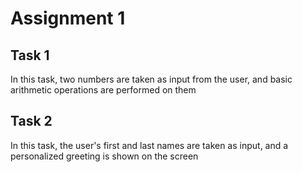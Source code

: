 # Assignment 1
## Task 1
In this task, two numbers are taken as input from the user, and basic arithmetic operations are performed on them
## Task 2
In this task, the user's first and last names are taken as input, and a personalized greeting is shown on the screen